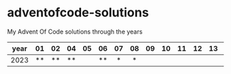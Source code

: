 # adventofcode-solutions
My Advent Of Code solutions through the years

<div align="center">

|year| 01 | 02 | 04 | 05 | 06 | 07 | 08 | 09 | 10 | 11 | 12 | 13 | 14 | 15 | 16 | 17 | 18 | 19 | 20 | 21 | 22 | 23 | 24 |
|:--:|:--:|:--:|:--:|:--:|:--:|:--:|:--:|:--:|:--:|:--:|:--:|:--:|:--:|:--:|:--:|:--:|:--:|:--:|:--:|:--:|:--:|:--:|:--:|
|2023| ** | ** | ** |    | ** | *  | *  |    |    |    |    |    |    |    |    |    |    |    |    |    |    |    |    |